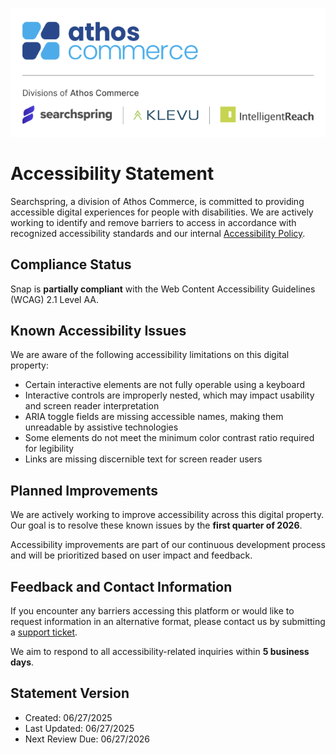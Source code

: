 ![Logo of Searchspring, a division of Athos Commerce](https://github.com/searchspring/snap/blob/main/images/division-of-athos.png?raw=true)

# Accessibility Statement

Searchspring, a division of Athos Commerce, is committed to providing accessible digital experiences for people with disabilities. We are actively working to identify and remove barriers to access in accordance with recognized accessibility standards and our internal [Accessibility Policy](https://athoscommerce.com/wp-content/uploads/2025/06/Athos-Commerce-Accessibility-Policy.pdf).

## Compliance Status

Snap is **partially compliant** with the Web Content Accessibility Guidelines (WCAG) 2.1 Level AA.

## Known Accessibility Issues

We are aware of the following accessibility limitations on this digital property:

* Certain interactive elements are not fully operable using a keyboard  
* Interactive controls are improperly nested, which may impact usability and screen reader interpretation  
* ARIA toggle fields are missing accessible names, making them unreadable by assistive technologies  
* Some elements do not meet the minimum color contrast ratio required for legibility  
* Links are missing discernible text for screen reader users

## Planned Improvements

We are actively working to improve accessibility across this digital property. Our goal is to resolve these known issues by the **first quarter of 2026**.

Accessibility improvements are part of our continuous development process and will be prioritized based on user impact and feedback.

## Feedback and Contact Information

If you encounter any barriers accessing this platform or would like to request information in an alternative format, please contact us by submitting a [support ticket](https://help.searchspring.net/hc/en-us/requests/new).

We aim to respond to all accessibility-related inquiries within **5 business days**.

## Statement Version

* Created: 06/27/2025  
* Last Updated: 06/27/2025  
* Next Review Due: 06/27/2026